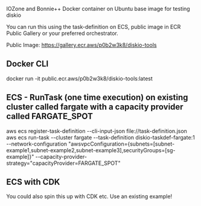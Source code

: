 IOZone and Bonnie++ Docker container on Ubuntu base image for testing diskio

You can run this using the task-definition on ECS, public image in ECR Public Gallery or your preferred orchestrator.

Public Image: https://gallery.ecr.aws/p0b2w3k8/diskio-tools

## Docker CLI

docker run -it public.ecr.aws/p0b2w3k8/diskio-tools:latest

## ECS - RunTask (one time execution) on existing cluster called fargate with a capacity provider called FARGATE_SPOT

aws ecs register-task-definition --cli-input-json file://task-definition.json
aws ecs run-task --cluster fargate --task-definition diskio-taskdef-fargate:1 --network-configuration "awsvpcConfiguration={subnets=[subnet-example1,subnet-example2,subnet-example3],securityGroups=[sg-example]}" --capacity-provider-strategy="capacityProvider=FARGATE_SPOT"

## ECS with CDK

You could also spin this up with CDK etc. Use an existing example!
